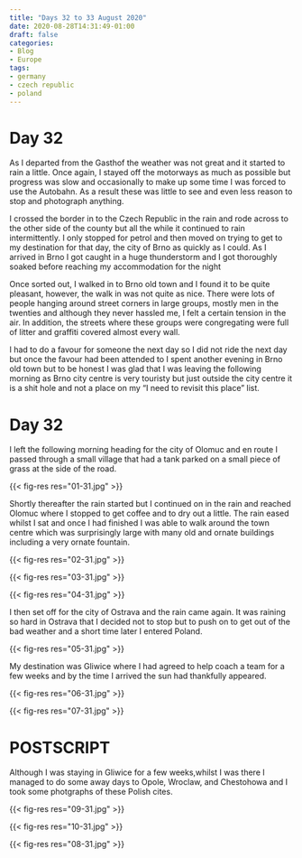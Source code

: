```yaml
---
title: "Days 32 to 33 August 2020"
date: 2020-08-28T14:31:49-01:00
draft: false
categories:
- Blog
- Europe
tags:
- germany
- czech republic
- poland
---
```


# Day 32

As I departed from the Gasthof the weather was not great and it started to rain a little. Once again, I stayed off the motorways as much as possible but progress was slow and occasionally to make up some time I was forced to use the Autobahn. As a result these was little to see and even less reason to stop and photograph anything.

<!--more-->

I crossed the border in to the Czech Republic in the rain and rode across to the other side of the county but all the while it continued to rain intermittently. I only stopped for petrol and then moved on trying to get to my destination for that day, the city of Brno as quickly as I could. As I arrived in Brno I got caught in a huge thunderstorm and I got thoroughly soaked before reaching my accommodation for the night 

Once sorted out, I walked in to Brno old town and I found it to be quite pleasant, however, the walk in was not quite as nice. There were lots of people hanging around street corners in large groups, mostly men in the twenties and although they never hassled me, I felt a certain tension in the air. In addition, the streets where these groups were congregating were full of litter and graffiti covered almost every wall.

I had to do a favour for someone the next day so I did not ride the next day but once the favour had been attended to I spent another evening in Brno old town but to be honest I was glad that I was leaving the following morning as Brno city centre is very touristy but just outside the city centre it is a shit hole and not a place on my “I need to revisit this place” list.

# Day 32

I left the following morning heading for the city of Olomuc and en route I passed through a small village that had a tank parked on a small piece of grass at the side of the road.

{{< fig-res res="01-31.jpg" >}}

Shortly thereafter the rain started but I continued on in the rain and reached Olomuc where I stopped to get coffee and to dry out a little. The rain eased whilst I sat and once I had finished I was able to walk around the town centre which was surprisingly large with many old and ornate buildings including a very ornate fountain.

{{< fig-res res="02-31.jpg" >}}

{{< fig-res res="03-31.jpg" >}}

{{< fig-res res="04-31.jpg" >}}

I then set off for the city of Ostrava and the rain came again. It was raining so hard in Ostrava that I decided not to stop but to push on to get out of the bad weather and a short time later I entered Poland.

{{< fig-res res="05-31.jpg" >}}

My destination was Gliwice where I had agreed to help coach a team for a few weeks and by the time I arrived the sun had thankfully appeared. 

{{< fig-res res="06-31.jpg" >}}

{{< fig-res res="07-31.jpg" >}}

# POSTSCRIPT

Although I was staying in Gliwice for a few weeks,whilst I was there  I managed to do some away days to Opole, Wroclaw, and Chestohowa and I took some photgraphs of these Polish cites. 

{{< fig-res res="09-31.jpg" >}}

{{< fig-res res="10-31.jpg" >}}

{{< fig-res res="08-31.jpg" >}}